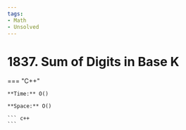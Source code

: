 ```yaml
---
tags:
- Math
- Unsolved
---
```



# 1837. Sum of Digits in Base K

=== "C++"

    **Time:** O()

    **Space:** O()

    ``` c++
    ```